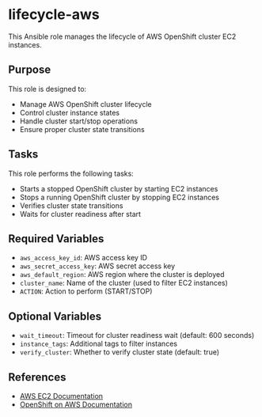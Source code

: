 # lifecycle-aws

This Ansible role manages the lifecycle of AWS OpenShift cluster EC2 instances.

## Purpose

This role is designed to:
- Manage AWS OpenShift cluster lifecycle
- Control cluster instance states
- Handle cluster start/stop operations
- Ensure proper cluster state transitions

## Tasks

This role performs the following tasks:
- Starts a stopped OpenShift cluster by starting EC2 instances
- Stops a running OpenShift cluster by stopping EC2 instances
- Verifies cluster state transitions
- Waits for cluster readiness after start

## Required Variables

- `aws_access_key_id`: AWS access key ID
- `aws_secret_access_key`: AWS secret access key
- `aws_default_region`: AWS region where the cluster is deployed
- `cluster_name`: Name of the cluster (used to filter EC2 instances)
- `ACTION`: Action to perform (START/STOP)

## Optional Variables

- `wait_timeout`: Timeout for cluster readiness wait (default: 600 seconds)
- `instance_tags`: Additional tags to filter instances
- `verify_cluster`: Whether to verify cluster state (default: true)

## References

- [AWS EC2 Documentation](https://docs.aws.amazon.com/ec2/)
- [OpenShift on AWS Documentation](https://docs.openshift.com/container-platform/latest/installing/installing_aws/installing-aws-default.html)

